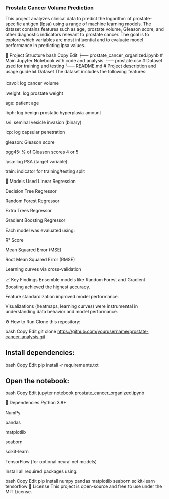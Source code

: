 ### Prostate Cancer Volume Prediction
This project analyzes clinical data to predict the logarithm of prostate-specific antigen (lpsa) using a range of machine learning models. The dataset contains features such as age, prostate volume, Gleason score, and other diagnostic indicators relevant to prostate cancer. The goal is to explore which variables are most influential and to evaluate model performance in predicting lpsa values.

📁 Project Structure
bash
Copy
Edit
├── prostate_cancer_organized.ipynb  # Main Jupyter Notebook with code and analysis
├── prostate.csv                     # Dataset used for training and testing
└── README.md                        # Project description and usage guide
📊 Dataset
The dataset includes the following features:

lcavol: log cancer volume

lweight: log prostate weight

age: patient age

lbph: log benign prostatic hyperplasia amount

svi: seminal vesicle invasion (binary)

lcp: log capsular penetration

gleason: Gleason score

pgg45: % of Gleason scores 4 or 5

lpsa: log PSA (target variable)

train: indicator for training/testing split

🧪 Models Used
Linear Regression

Decision Tree Regressor

Random Forest Regressor

Extra Trees Regressor

Gradient Boosting Regressor

Each model was evaluated using:

R² Score

Mean Squared Error (MSE)

Root Mean Squared Error (RMSE)

Learning curves via cross-validation

📈 Key Findings
Ensemble models like Random Forest and Gradient Boosting achieved the highest accuracy.

Feature standardization improved model performance.

Visualizations (heatmaps, learning curves) were instrumental in understanding data behavior and model performance.

⚙️ How to Run
Clone this repository:

bash
Copy
Edit
git clone https://github.com/yourusername/prostate-cancer-analysis.git

## Install dependencies:

bash
Copy
Edit
pip install -r requirements.txt

## Open the notebook:

bash
Copy
Edit
jupyter notebook prostate_cancer_organized.ipynb

🧰 Dependencies
Python 3.8+

NumPy

pandas

matplotlib

seaborn

scikit-learn

TensorFlow (for optional neural net models)

Install all required packages using:

bash
Copy
Edit
pip install numpy pandas matplotlib seaborn scikit-learn tensorflow
📜 License
This project is open-source and free to use under the MIT License.
